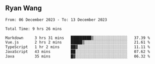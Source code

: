 ## Ryan Wang

<!--START_SECTION:waka-->

```txt
From: 06 December 2023 - To: 13 December 2023

Total Time: 9 hrs 26 mins

Markdown     3 hrs 31 mins   █████████▒░░░░░░░░░░░░░░░   37.39 %
Vue.js       2 hrs 2 mins    █████▒░░░░░░░░░░░░░░░░░░░   21.61 %
TypeScript   1 hr 2 mins     ██▓░░░░░░░░░░░░░░░░░░░░░░   11.11 %
JavaScript   43 mins         ██░░░░░░░░░░░░░░░░░░░░░░░   07.62 %
Java         35 mins         █▓░░░░░░░░░░░░░░░░░░░░░░░   06.32 %
```

<!--END_SECTION:waka-->
